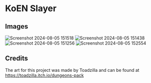 # KoEN Slayer

## Images
![Screenshot 2024-08-05 151518](https://github.com/user-attachments/assets/fea69ff4-03de-4784-ac4e-c5372e9dca9c)
![Screenshot 2024-08-05 151438](https://github.com/user-attachments/assets/68d12e7a-4e1f-4e26-ae2e-b3b66c263bbd)
![Screenshot 2024-08-05 151256](https://github.com/user-attachments/assets/971f1703-3654-411b-a10e-b5db3acecf42)
![Screenshot 2024-08-05 152554](https://github.com/user-attachments/assets/5b997604-1d64-44a8-9c01-8c70d5ee6c5c)

## Credits
The art for this project was made by Toadzilla and can be found at https://toadzilla.itch.io/dungeons-pack


